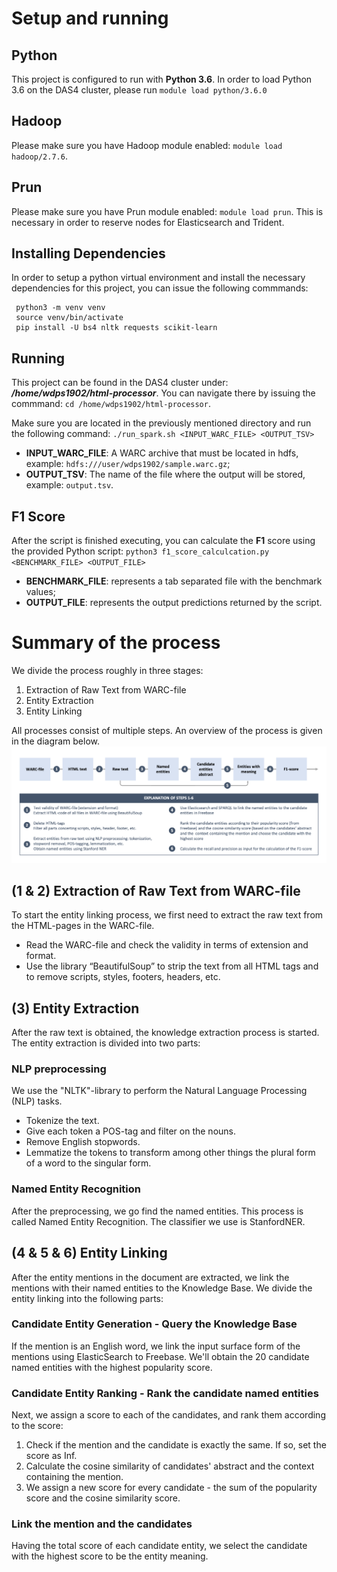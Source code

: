 # Setup and running
## Python
This project is configured to run with **Python 3.6**. In order to load Python 3.6 on the DAS4 cluster, please run `module load python/3.6.0`

## Hadoop

Please make sure you have Hadoop module enabled: `module load hadoop/2.7.6`.

## Prun

Please make sure you have Prun module enabled: `module load prun`. This is necessary in order to reserve nodes for Elasticsearch
and Trident.

## Installing Dependencies 

In order to setup a python virtual environment and install the necessary dependencies for this project, you can
issue the following commmands:
```
 python3 -m venv venv
 source venv/bin/activate
 pip install -U bs4 nltk requests scikit-learn
```

## Running

This project can be found in the DAS4 cluster under: ***/home/wdps1902/html-processor***. You can navigate there by issuing the commmand:
`cd /home/wdps1902/html-processor`.

Make sure you are located in the previously mentioned directory and run the following command: `./run_spark.sh <INPUT_WARC_FILE> <OUTPUT_TSV>`

* **INPUT_WARC_FILE**: A WARC archive that must be located in hdfs, example: `hdfs:///user/wdps1902/sample.warc.gz`;
* **OUTPUT_TSV**: The name of the file where the output will be stored, example: `output.tsv`. 

## F1 Score

After the script is finished executing, you can calculate the **F1** score using the provided Python script: 
`python3 f1_score_calculcation.py <BENCHMARK_FILE> <OUTPUT_FILE>`
* **BENCHMARK_FILE**: represents a tab separated file with the benchmark values;
* **OUTPUT_FILE**: represents the output predictions returned by the script.

# Summary of the process 
We divide the process roughly in three stages: 
1. Extraction of Raw Text from WARC-file
2. Entity Extraction
3. Entity Linking

All processes consist of multiple steps. An overview of the process is given in the diagram below. 
![Diagram of the process](Process_diagram.png)

## (1 & 2) Extraction of Raw Text from WARC-file
To start the entity linking process, we first need to extract the raw text from the HTML-pages in the WARC-file. 
* Read the WARC-file and check the validity in terms of extension and format.
* Use the library “BeautifulSoup” to strip the text from all HTML tags and to remove scripts, styles, footers, headers, etc. 

## (3) Entity Extraction
After the raw text is obtained, the knowledge extraction process is started. The entity extraction is divided into two parts:

### NLP preprocessing
We use the "NLTK"-library to perform the Natural Language Processing (NLP) tasks.
* Tokenize the text.
* Give each token a POS-tag and filter on the nouns.
* Remove English stopwords.
* Lemmatize the tokens to transform among other things the plural form of a word to the singular form.

### Named Entity Recognition
After the preprocessing, we go find the named entities. This process is called Named Entity Recognition. The classifier we use is StanfordNER.

## (4 & 5 & 6) Entity Linking
After the entity mentions in the document are extracted, we link the mentions with their named entities to the Knowledge Base. We divide the entity linking into the following parts:

### Candidate Entity Generation - Query the Knowledge Base
If the mention is an English word, we link the input surface form of the mentions using ElasticSearch to Freebase. We'll obtain the 20 candidate named entities with the highest popularity score.

### Candidate Entity Ranking - Rank the candidate named entities
Next, we assign a score to each of the candidates, and rank them according to the score:
1. Check if the mention and the candidate is exactly the same. If so, set the score as Inf.
2. Calculate the cosine similarity of candidates' abstract and the context containing the mention.
3. We assign a new score for every candidate - the sum of the popularity score and the cosine similarity score.

### Link the mention and the candidates
Having the total score of each candidate entity, we select the candidate with the highest score to be the entity meaning.
